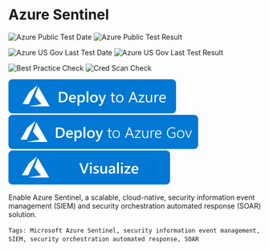 # Azure Sentinel

![Azure Public Test Date](https://azurequickstartsservice.blob.core.windows.net/badges/101-azure-sentinel/PublicLastTestDate.svg)
![Azure Public Test Result](https://azurequickstartsservice.blob.core.windows.net/badges/101-azure-sentinel/PublicDeployment.svg)

![Azure US Gov Last Test Date](https://azurequickstartsservice.blob.core.windows.net/badges/101-azure-sentinel/FairfaxLastTestDate.svg)
![Azure US Gov Last Test Result](https://azurequickstartsservice.blob.core.windows.net/badges/101-azure-sentinel/FairfaxDeployment.svg)

![Best Practice Check](https://azurequickstartsservice.blob.core.windows.net/badges/101-azure-sentinel/BestPracticeResult.svg)
![Cred Scan Check](https://azurequickstartsservice.blob.core.windows.net/badges/101-azure-sentinel/CredScanResult.svg)

[![Deploy To Azure](https://raw.githubusercontent.com/Azure/azure-quickstart-templates/master/1-CONTRIBUTION-GUIDE/images/deploytoazure.svg?sanitize=true)](https://portal.azure.com/#create/Microsoft.Template/uri/https%3A%2F%2Fraw.githubusercontent.com%2FAzure%2Fazure-quickstart-templates%2Fmaster%2F101-azure-sentinel%2Fazuredeploy.json)
[![Deploy To Azure US Gov](https://raw.githubusercontent.com/Azure/azure-quickstart-templates/master/1-CONTRIBUTION-GUIDE/images/deploytoazuregov.svg?sanitize=true)](https://portal.azure.us/#create/Microsoft.Template/uri/https%3A%2F%2Fraw.githubusercontent.com%2FAzure%2Fazure-quickstart-templates%2Fmaster%2F101-azure-sentinel%2Fazuredeploy.json)
[![Visualize](https://raw.githubusercontent.com/Azure/azure-quickstart-templates/master/1-CONTRIBUTION-GUIDE/images/visualizebutton.svg?sanitize=true)](http://armviz.io/#/?load=https%3A%2F%2Fraw.githubusercontent.com%2FAzure%2Fazure-quickstart-templates%2Fmaster%2F101-azure-sentinel%2Fazuredeploy.json)

Enable Azure Sentinel, a scalable, cloud-native, security information event management (SIEM) and security orchestration automated response (SOAR) solution.

`Tags: Microsoft Azure Sentinel, security information event management, SIEM, security orchestration automated response, SOAR`
